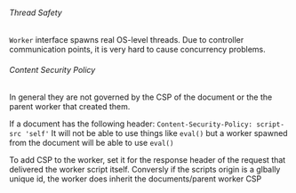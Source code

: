 
###### Thread Safety
`Worker` interface spawns real OS-level threads.
Due to controller communication points, it is very hard to cause concurrency problems.

###### Content Security Policy
In general they are not governed by the CSP of the document or the the parent worker that created them.

If a document has the following header:
`Content-Security-Policy: script-src 'self'`
It will not be able to use things like `eval()` but a worker spawned from the document will be able to use `eval()`

To add CSP to the worker, set it for the response header of the request that delivered the worker script itself. Conversly if the scripts origin is a glbally unique id, the worker does inherit the documents/parent worker CSP